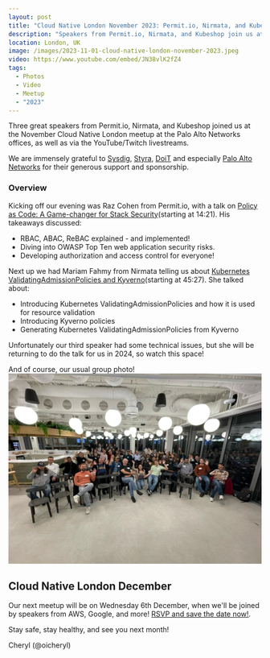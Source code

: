 ```yaml
---
layout: post
title: "Cloud Native London November 2023: Permit.io, Nirmata, and Kubeshop"
description: "Speakers from Permit.io, Nirmata, and Kubeshop join us at the Cloud Native London meetup November 2023, hosted by Cheryl Hung, Senior Director, Ecosystem at Arm"
location: London, UK
image: /images/2023-11-01-cloud-native-london-november-2023.jpeg
video: https://www.youtube.com/embed/JN38vlK2fZ4
tags:
  - Photos
  - Video
  - Meetup
  - "2023"
---
```


Three great speakers from Permit.io, Nirmata, and Kubeshop joined us at the November Cloud Native London meetup at the Palo Alto Networks offices, as well as via the YouTube/Twitch livestreams. 

We are immensely grateful to [Sysdig](https://sysdig.com/), [Styra](https://www.styra.com/), [DoiT](https://www.doit.com/) and especially [Palo Alto Networks](https://www.paloaltonetworks.com/) for their generous support and sponsorship.

### Overview

Kicking off our evening was Raz Cohen from Permit.io, with a talk on [Policy as Code: A Game-changer for Stack Security](https://www.youtube.com/live/JN38vlK2fZ4?si=rVgg4rCkbieyq1lJ&t=861)(starting at 14:21). His takeaways discussed:

* RBAC, ABAC, ReBAC explained - and implemented!
* Diving into OWASP Top Ten web application security risks.
* Developing authorization and access control for everyone!

Next up we had Mariam Fahmy from Nirmata telling us about [Kubernetes ValidatingAdmissionPolicies and Kyverno](https://www.youtube.com/live/JN38vlK2fZ4?si=291e0LWdd8x5RyBc&t=2727)(starting at 45:27). She talked about: 

* Introducing Kubernetes ValidatingAdmissionPolicies and how it is used for resource validation
* Introducing Kyverno policies
* Generating Kubernetes ValidatingAdmissionPolicies from Kyverno

Unfortunately our third speaker had some technical issues, but she will be returning to do the talk for us in 2024, so watch this space!

And of course, our usual group photo!
![](/images/2023-11-01-cloud-native-london-november-2023.jpeg)

## Cloud Native London December

Our next meetup will be on Wednesday 6th December, when we'll be joined by speakers from AWS, Google, and more! [RSVP and save the date now!](https://www.meetup.com/cloud-native-london/events/293022845/). 

Stay safe, stay healthy, and see you next month!

Cheryl (@oicheryl) 
